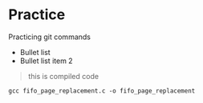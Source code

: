 # Practice
Practicing git commands
* Bullet list
* Bullet list item 2
> this is compiled code

`gcc fifo_page_replacement.c -o fifo_page_replacement`

